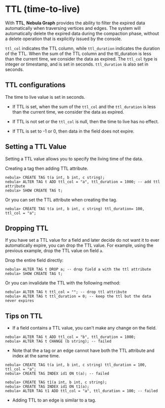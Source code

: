 # TTL (time-to-live)

With **TTL**, **Nebula Graph** provides the ability to filter the expired data automatically when traversing vertices and edges. The system will automatically delete the expired data during the compaction phase, without a delete operation that is explicitly issued by the console.

`ttl_col` indicates the TTL column, while `ttl_duration` indicates the duration of the TTL. When the sum of the TTL column and the ttl_duration is less than the current time, we consider the data as expired. The `ttl_col` type is integer or timestamp, and is set in seconds. `ttl_duration` is also set in seconds.

## TTL configurations

The time to live value is set in seconds.

- If TTL is set, when the sum of the `ttl_col` and the `ttl_duration` is less than the current time, we consider the data as expired.

- If TTL is not set or the `ttl_col` is null, then the time to live has no effect.

- If TTL is set to -1 or 0, then data in the field does not expire.

## Setting a TTL Value

Setting a TTL value allows you to specify the living time of the data.

Creating a tag then adding TTL attribute.

```ngql
nebula> CREATE TAG t(a int, b int, c string);
nebula> ALTER TAG t ADD ttl_col = "a", ttl_duration = 1000; -- add ttl attribute
nebula> SHOW CREATE TAG t;
```

Or you can set the TTL attribute when creating the tag.

```ngql
nebula> CREATE TAG t(a int, b int, c string) ttl_duration= 100, ttl_col = "a";
```

## Dropping TTL

If you have set a TTL value for a field and later decide do not want it to ever automatically expire, you can drop the TTL value. For example, using the previous example, drop the TTL value on field `a`.

Drop the entire field directly:

```ngql
nebula> ALTER TAG t DROP a; -- drop field a with the ttl attribute
nebula> SHOW CREATE TAG t;
```

Or you can invalidate the TTL with the following method:

```ngql
nebula> ALTER TAG t ttl_col = ""; -- drop ttl attribute
nebula> ALTER TAG t ttl_duration = 0; -- keep the ttl but the data never expires
```

## Tips on TTL

- If a field contains a TTL value, you can't make any change on the field.

``` ngql
nebula> ALTER TAG t ADD ttl_col = "b", ttl_duration = 1000;
nebula> ALTER TAG t CHANGE (b string); -- failed
```

- Note that the a tag or an edge cannot have both the TTL attribute and index at the same time.

``` ngql
nebula> CREATE TAG t(a int, b int, c string) ttl_duration = 100, ttl_col = "a";
nebula> CREATE TAG INDEX id1 ON t(a); -- failed
```

```ngql
nebula> CREATE TAG t1(a int, b int, c string);
nebula> CREATE TAG INDEX id1 ON t1(a);
nebula> ALTER TAG t1 ADD ttl_col = "a", ttl_duration = 100; -- failed
```

- Adding TTL to an edge is similar to a tag.
